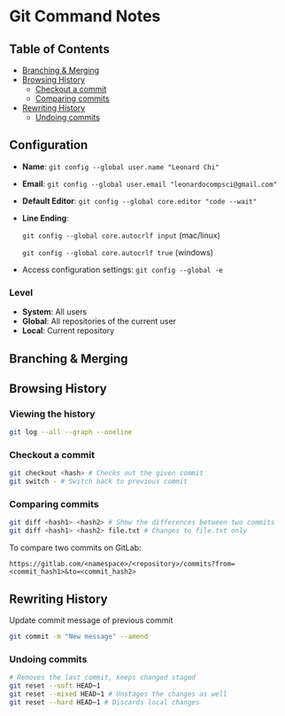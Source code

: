 # Git Command Notes

## Table of Contents
- [Branching & Merging](#branching--merging)
- [Browsing History](#browsing-history)
    - [Checkout a commit](#checkout-a-commit)
    - [Comparing commits](#comparing-commits)
- [Rewriting History](#rewriting-history)
    - [Undoing commits](#undoing-commits)

## Configuration
- **Name**: `git config --global user.name "Leonard Chi"`
- **Email**: `git config --global user.email "leonardocompsci@gmail.com"`
- **Default Editor**: `git config --global core.editor "code --wait"`
- **Line Ending**:

    `git config --global core.autocrlf input` (mac/linux)

    `git config --global core.autocrlf true` (windows)
- Access configuration settings: `git config --global -e`

### Level
- **System**: All users
- **Global**: All repositories of the current user
- **Local**: Current repository

## Branching & Merging

## Browsing History
### Viewing the history
```bash
git log --all --graph --oneline
```

### Checkout a commit
```bash
git checkout <hash> # Checks out the given commit
git switch - # Switch back to previous commit
```

### Comparing commits
```bash
git diff <hash1> <hash2> # Show the differences between two commits
git diff <hash1> <hash2> file.txt # Changes to file.txt only
```
To compare two commits on GitLab:
```
https://gitlab.com/<namespace>/<repository>/commits?from=<commit_hash1>&to=<commit_hash2>
```

## Rewriting History
Update commit message of previous commit
```bash
git commit -m "New message" --amend
```

### Undoing commits
```bash
# Removes the last commit, keeps changed staged
git reset --soft HEAD~1
git reset --mixed HEAD~1 # Unstages the changes as well
git reset --hard HEAD~1 # Discards local changes
```
